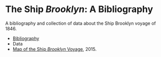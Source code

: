# The Ship _Brooklyn_: A Bibliography
A bibliography and collection of data about the Ship Brooklyn voyage of 1846.

- [Bibliography](bibliography.md)
- Data
 - [Map of the Ship _Brooklyn_ Voyage](/data/map.geojson), 2015.
